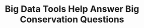 ---
title: "Big Data Tools Help Answer Big Conservation Questions"
excerpt: "Australian Research Data Commons Article"
excerpt_long: "Collaborative, data sharing projects such as GlobalArchive, provide a cost-efficient tool that enables researchers and managers to query, curate, and analyse data rapidly.
."
external_url: "https://ardc.edu.au/article/big-data-tools-help-answer-big-conservation-questions/"
image: /assets/images/media/Nestor-Echedey-Bosch-Guerra.png
share: false
related: false
---